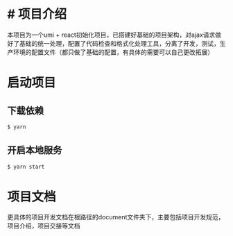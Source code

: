 # # 项目介绍

 本项目为一个umi + react初始化项目，已搭建好基础的项目架构，对ajax请求做好了基础的统一处理，配置了代码检查和格式化处理工具，分离了开发，测试，生产环境的配置文件（都只做了基础的配置，有具体的需要可以自己更改拓展）

# 启动项目

## 下载依赖

```bash
$ yarn
```

## 开启本地服务

```bash
$ yarn start
```

# 项目文档

 更具体的项目开发文档在根路径的document文件夹下，主要包括项目开发规范，项目介绍，项目交接等文档